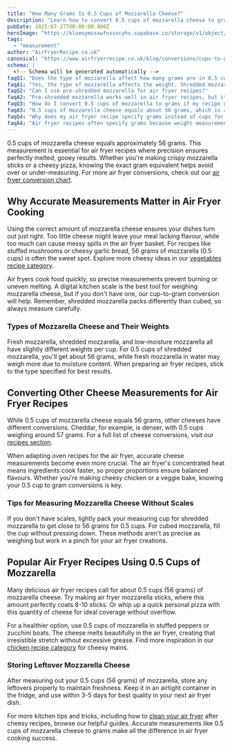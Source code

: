 ```yaml
---
title: "How Many Grams Is 0.5 Cups of Mozzarella Cheese?"
description: "Learn how to convert 0.5 cups of mozzarella cheese to grams for perfect air fryer recipes every time. Get accurate measurements now!"
pubDate: 2025-07-27T00:00:00.000Z
heroImage: "https://klueoymssxwfnxsvcyhv.supabase.co/storage/v1/object/public/Shmucket/how-many-grams-is-0-5-cups-of-mozzarella-cheese.webp"
tags:
  - "measurement"
author: "AirFryerRecipe.co.uk"
canonical: "https://www.airfryerrecipe.co.uk/blog/conversions/cups-to-grams/how-many-grams-is-0-5-cups-of-mozzarella-cheese"
schema: |
  <!-- Schema will be generated automatically -->
faqQ1: "Does the type of mozzarella affect how many grams are in 0.5 cups?"
faqA1: "Yes, the type of mozzarella affects the weight. Shredded mozzarella weighs about 56 grams per 0.5 cups, while fresh mozzarella in water may weigh more due to higher moisture content. Always check your recipe for which type to use."
faqQ2: "Can I use pre-shredded mozzarella for air fryer recipes?"
faqA2: "Pre-shredded mozzarella works well in air fryer recipes, but it often contains anti-caking agents that may affect melting. For best results, shred your own cheese and measure out 0.5 cups (56 grams) as needed."
faqQ3: "How do I convert 0.5 cups of mozzarella to grams if my recipe uses ounces?"
faqA3: "0.5 cups of mozzarella cheese equals about 56 grams, which is approximately 2 ounces. If your recipe uses ounces, you can use this conversion for accurate measurements in your air fryer dishes."
faqQ4: "Why does my air fryer recipe specify grams instead of cups for mozzarella?"
faqA4: "Air fryer recipes often specify grams because weight measurements are more precise than volume measurements. This ensures consistent results, especially important in the air fryer where cooking times are shorter and precision matters more."
---
```

<p>0.5 cups of mozzarella cheese equals approximately 56 grams. This measurement is essential for air fryer recipes where precision ensures perfectly melted, gooey results. Whether you're making crispy mozzarella sticks or a cheesy pizza, knowing the exact gram equivalent helps avoid over or under-measuring. For more air fryer conversions, check out our <a href=https://www.airfryerrecipe.co.uk/air-fryer-conversion-chart>air fryer conversion chart</a>.</p>

<h2>Why Accurate Measurements Matter in Air Fryer Cooking</h2>
<p>Using the correct amount of mozzarella cheese ensures your dishes turn out just right. Too little cheese might leave your meal lacking flavour, while too much can cause messy spills in the air fryer basket. For recipes like stuffed mushrooms or cheesy garlic bread, 56 grams of mozzarella (0.5 cups) is often the sweet spot. Explore more cheesy ideas in our <a href=https://www.airfryerrecipe.co.uk/recipe-category/vegetables>vegetables recipe category</a>.</p>
<p>Air fryers cook food quickly, so precise measurements prevent burning or uneven melting. A digital kitchen scale is the best tool for weighing mozzarella cheese, but if you don't have one, our cup-to-gram conversion will help. Remember, shredded mozzarella packs differently than cubed, so always measure carefully.</p>

<h3>Types of Mozzarella Cheese and Their Weights</h3>
<p>Fresh mozzarella, shredded mozzarella, and low-moisture mozzarella all have slightly different weights per cup. For 0.5 cups of shredded mozzarella, you'll get about 56 grams, while fresh mozzarella in water may weigh more due to moisture content. When preparing air fryer recipes, stick to the type specified for best results.</p>

<h2>Converting Other Cheese Measurements for Air Fryer Recipes</h2>
<p>While 0.5 cups of mozzarella cheese equals 56 grams, other cheeses have different conversions. Cheddar, for example, is denser, with 0.5 cups weighing around 57 grams. For a full list of cheese conversions, visit our <a href=https://www.airfryerrecipe.co.uk/recipes>recipes section</a>.</p>
<p>When adapting oven recipes for the air fryer, accurate cheese measurements become even more crucial. The air fryer's concentrated heat means ingredients cook faster, so proper proportions ensure balanced flavours. Whether you're making cheesy chicken or a veggie bake, knowing your 0.5 cup to gram conversions is key.</p>

<h3>Tips for Measuring Mozzarella Cheese Without Scales</h3>
<p>If you don't have scales, lightly pack your measuring cup for shredded mozzarella to get close to 56 grams for 0.5 cups. For cubed mozzarella, fill the cup without pressing down. These methods aren't as precise as weighing but work in a pinch for your air fryer creations.</p>

<h2>Popular Air Fryer Recipes Using 0.5 Cups of Mozzarella</h2>
<p>Many delicious air fryer recipes call for about 0.5 cups (56 grams) of mozzarella cheese. Try making air fryer mozzarella sticks, where this amount perfectly coats 8-10 sticks. Or whip up a quick personal pizza with this quantity of cheese for ideal coverage without overflow.</p>
<p>For a healthier option, use 0.5 cups of mozzarella in stuffed peppers or zucchini boats. The cheese melts beautifully in the air fryer, creating that irresistible stretch without excessive grease. Find more inspiration in our <a href=https://www.airfryerrecipe.co.uk/recipe-category/chicken>chicken recipe category</a> for cheesy mains.</p>

<h3>Storing Leftover Mozzarella Cheese</h3>
<p>After measuring out your 0.5 cups (56 grams) of mozzarella, store any leftovers properly to maintain freshness. Keep it in an airtight container in the fridge, and use within 3-5 days for best quality in your next air fryer dish.</p>

<p>For more kitchen tips and tricks, including how to <a href=https://www.airfryerrecipe.co.uk/air-fryer-cleaner>clean your air fryer</a> after cheesy recipes, browse our helpful guides. Accurate measurements like 0.5 cups of mozzarella cheese to grams make all the difference in air fryer cooking success.</p>
